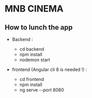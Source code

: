 # MNB CINEMA

## How to lunch the app

- Backend :
  - cd backend 
  - npm install 
  - nodemon start  
  
- frontend (Angular cli 8 is needed !) :
  - cd frontend 
  - npm install
  - ng serve --port 8080 

